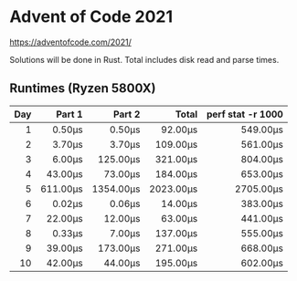 # Advent of Code 2021

https://adventofcode.com/2021/

Solutions will be done in Rust. Total includes disk read and parse times.

## Runtimes (Ryzen 5800X)

|  Day |   Part 1 |    Part 2 |     Total | perf stat -r 1000 |
| ---: | -------: | --------: | --------: | ----------------: |
|    1 |   0.50µs |    0.50µs |   92.00µs |          549.00µs |
|    2 |   3.70µs |    3.70µs |  109.00µs |          561.00µs |
|    3 |   6.00µs |  125.00µs |  321.00µs |          804.00µs |
|    4 |  43.00µs |   73.00µs |  184.00µs |          653.00µs |
|    5 | 611.00µs | 1354.00µs | 2023.00µs |         2705.00µs |
|    6 |   0.02µs |    0.06µs |   14.00µs |          383.00µs |
|    7 |  22.00µs |   12.00µs |   63.00µs |          441.00µs |
|    8 |   0.33µs |    7.00µs |  137.00µs |          555.00µs |
|    9 |  39.00µs |  173.00µs |  271.00µs |          668.00µs |
|   10 |  42.00µs |   44.00µs |  195.00µs |          602.00µs |